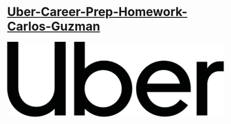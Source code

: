 # [Uber-Career-Prep-Homework-Carlos-Guzman](https://github.com/Uber-Career-Prep-2023/Uber-Career-Prep-Homework-Carlos-Guzman)


![Uber](https://github.com/Uber-Career-Prep-2023/Uber-Career-Prep-Homework-Peter-Mora-Stevens/blob/main/image/README/1674967543724.png)


